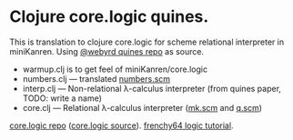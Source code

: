 Clojure core.logic quines.
==========================

This is translation to clojure core.logic for scheme relational interpreter in miniKanren.
Using [@webyrd quines repo](https://github.com/webyrd/quines/) as source.

- warmup.clj is to get feel of miniKanren/core.logic
- numbers.clj — translated [numbers.scm](https://github.com/webyrd/quines/blob/master/numbers.scm)
- interp.clj — Non-relational λ-calculus interpreter (from quines paper, TODO: write a name)
- core.clj — Relational λ-calculus interpreter ([mk.scm](https://github.com/webyrd/quines/blob/master/mk.scm) and [q.scm](https://github.com/webyrd/quines/blob/master/q.scm))

[core.logic repo](https://github.com/clojure/core.logic) ([core.logic source](https://github.com/clojure/core.logic/blob/master/src/main/clojure/clojure/core/logic.clj)).
[frenchy64 logic tutorial](https://github.com/frenchy64/Logic-Starter/wiki).
